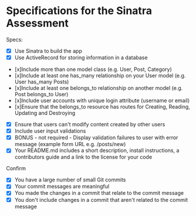 # Specifications for the Sinatra Assessment

Specs:
- [x] Use Sinatra to build the app
- [x] Use ActiveRecord for storing information in a database
- [x]Include more than one model class (e.g. User, Post, Category)
- [x]Include at least one has_many relationship on your User model (e.g. User has_many Posts)
- [x]Include at least one belongs_to relationship on another model (e.g. Post belongs_to User)
- [x]Include user accounts with unique login attribute (username or email)
- [x]Ensure that the belongs_to resource has routes for Creating, Reading, Updating and Destroying
- [x] Ensure that users can't modify content created by other users
- [x] Include user input validations
- [x] BONUS - not required - Display validation failures to user with error message (example form URL e.g. /posts/new)
- [x] Your README.md includes a short description, install instructions, a contributors guide and a link to the license for your code

Confirm
- [x] You have a large number of small Git commits
- [x] Your commit messages are meaningful
- [x] You made the changes in a commit that relate to the commit message
- [x] You don't include changes in a commit that aren't related to the commit message
